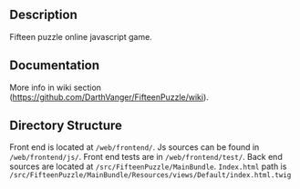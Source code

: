 Description
-----------
Fifteen puzzle online javascript game.

Documentation
-------------
More info in wiki section (https://github.com/DarthVanger/FifteenPuzzle/wiki).

Directory Structure
-------------------
Front end is located at `/web/frontend/`. Js sources can be found in `/web/frontend/js/`. Front end tests are in `/web/frontend/test/`.
Back end sources are located at `/src/FifteenPuzzle/MainBundle`.
`Index.html` path is `/src/FifteenPuzzle/MainBundle/Resources/views/Default/index.html.twig`

